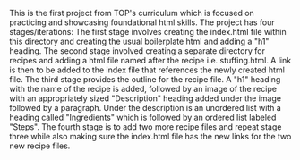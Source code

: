 This is the first project from TOP's curriculum which is focused on practicing and showcasing foundational html skills.
The project has four stages/iterations:
The first stage involves creating the index.html file within this directory and creating the usual boilerplate html and adding a "h1" heading.
The second stage involved creating a separate directory for recipes and adding a html file named after the recipe i.e. stuffing.html. A link is then to be added to the index file that references the newly created html file.
The third stage provides the outline for the recipe file. A "h1" heading with the name of the recipe is added, followed by an image of the recipe with an appropriately sized "Description" heading added under the image followed by a paragraph. Under the description is an unordered list with a heading called "Ingredients" which is followed by an ordered list labeled "Steps".
The fourth stage is to add two more recipe files and repeat stage three while also making sure the index.html file has the new links for the two new recipe files.